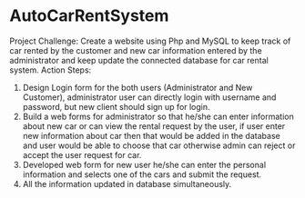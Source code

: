 # AutoCarRentSystem
Project Challenge: Create a website using Php and MySQL to keep track of car rented by the customer and new car information entered by the administrator and keep update the connected database for car rental system.
Action Steps:
1.	Design Login form for the both users (Administrator and New Customer), administrator user can directly login with username and password, but new client should sign up for login.
2.	Build a web forms for administrator so that he/she can enter information about new car or can view the rental request by the user, if user enter new information about car then that would be added in the database and user would be able to choose that car otherwise admin can reject or accept the user request for car.
3.	Developed web form for new user he/she can enter the personal information and selects one of the cars and submit the request.
4.	All the information updated in database simultaneously.
